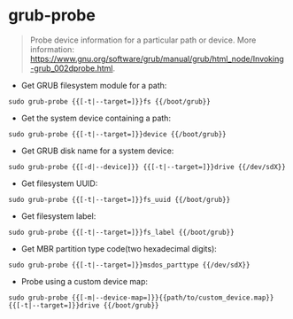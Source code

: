 # grub-probe

> Probe device information for a particular path or device.
> More information: <https://www.gnu.org/software/grub/manual/grub/html_node/Invoking-grub_002dprobe.html>.

- Get GRUB filesystem module for a path:

`sudo grub-probe {{[-t|--target=]}}fs {{/boot/grub}}`

- Get the system device containing a path:

`sudo grub-probe {{[-t|--target=]}}device {{/boot/grub}}`

- Get GRUB disk name for a system device:

`sudo grub-probe {{[-d|--device]}} {{[-t|--target=]}}drive {{/dev/sdX}}`

- Get filesystem UUID:

`sudo grub-probe {{[-t|--target=]}}fs_uuid {{/boot/grub}}`

- Get filesystem label:

`sudo grub-probe {{[-t|--target=]}}fs_label {{/boot/grub}}`

- Get MBR partition type code(two hexadecimal digits):

`sudo grub-probe {{[-t|--target=]}}msdos_parttype {{/dev/sdX}}`

- Probe using a custom device map:

`sudo grub-probe {{[-m|--device-map=]}}{{path/to/custom_device.map}} {{[-t|--target=]}}drive {{/boot/grub}}`
